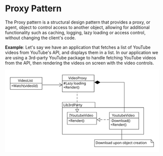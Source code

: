 # Proxy Pattern
The Proxy pattern is a structural design pattern that provides a proxy, or agent, object to control access to another object, allowing for additional functionality such as caching, logging, lazy loading or access control, without changing the client's code.

**Example**: Let's say we have an application that fetches a list of YouTube videos from YouTube's API, and displays them in a list. In our application we are using a 3rd-party YouTube package to handle fetching YouTube videos from the API, then rendering the videos on screen with the video controls.

![Proxy Pattern - UML](proxy_uml.svg)